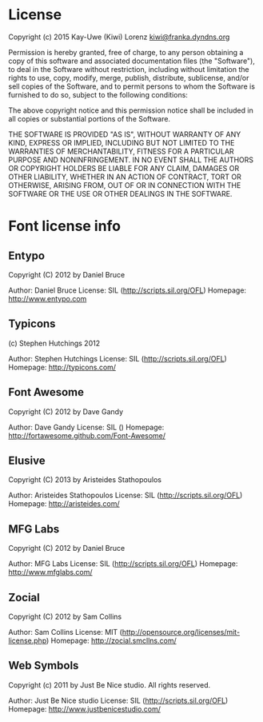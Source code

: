 # License

Copyright (c) 2015 Kay-Uwe (Kiwi) Lorenz <kiwi@franka.dyndns.org>

Permission is hereby granted, free of charge, to any person obtaining
a copy of this software and associated documentation files (the
"Software"), to deal in the Software without restriction, including
without limitation the rights to use, copy, modify, merge, publish,
distribute, sublicense, and/or sell copies of the Software, and to
permit persons to whom the Software is furnished to do so, subject to
the following conditions:

The above copyright notice and this permission notice shall be
included in all copies or substantial portions of the Software.

THE SOFTWARE IS PROVIDED "AS IS", WITHOUT WARRANTY OF ANY KIND,
EXPRESS OR IMPLIED, INCLUDING BUT NOT LIMITED TO THE WARRANTIES OF
MERCHANTABILITY, FITNESS FOR A PARTICULAR PURPOSE AND
NONINFRINGEMENT. IN NO EVENT SHALL THE AUTHORS OR COPYRIGHT HOLDERS BE
LIABLE FOR ANY CLAIM, DAMAGES OR OTHER LIABILITY, WHETHER IN AN ACTION
OF CONTRACT, TORT OR OTHERWISE, ARISING FROM, OUT OF OR IN CONNECTION
WITH THE SOFTWARE OR THE USE OR OTHER DEALINGS IN THE SOFTWARE.


# Font license info

## Entypo

   Copyright (C) 2012 by Daniel Bruce

   Author:    Daniel Bruce
   License:   SIL (http://scripts.sil.org/OFL)
   Homepage:  http://www.entypo.com


## Typicons

   (c) Stephen Hutchings 2012

   Author:    Stephen Hutchings
   License:   SIL (http://scripts.sil.org/OFL)
   Homepage:  http://typicons.com/


## Font Awesome

   Copyright (C) 2012 by Dave Gandy

   Author:    Dave Gandy
   License:   SIL ()
   Homepage:  http://fortawesome.github.com/Font-Awesome/


## Elusive

   Copyright (C) 2013 by Aristeides Stathopoulos

   Author:    Aristeides Stathopoulos
   License:   SIL (http://scripts.sil.org/OFL)
   Homepage:  http://aristeides.com/


## MFG Labs

   Copyright (C) 2012 by Daniel Bruce

   Author:    MFG Labs
   License:   SIL (http://scripts.sil.org/OFL)
   Homepage:  http://www.mfglabs.com/


## Zocial

   Copyright (C) 2012 by Sam Collins

   Author:    Sam Collins
   License:   MIT (http://opensource.org/licenses/mit-license.php)
   Homepage:  http://zocial.smcllns.com/


## Web Symbols

   Copyright (c) 2011 by Just Be Nice studio. All rights reserved.

   Author:    Just Be Nice studio
   License:   SIL (http://scripts.sil.org/OFL)
   Homepage:  http://www.justbenicestudio.com/


